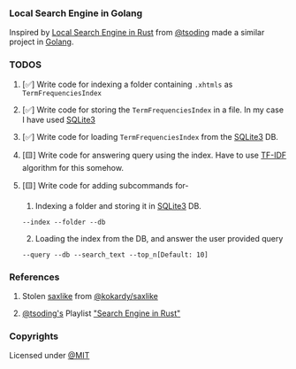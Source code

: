 ### Local Search Engine in Golang

Inspired by [Local Search Engine in Rust](https://github.com/tsoding/seroost) from [@tsoding](https://github.com/tsoding) made a similar project in [Golang](https://go.dev/).

### TODOS

1. [✅] Write code for indexing a folder containing `.xhtmls` as `TermFrequenciesIndex`

2. [✅] Write code for storing the `TermFrequenciesIndex` in a file. In my case I have used [SQLite3](https://www.sqlite.org/index.html)

3. [✅] Write code for loading `TermFrequenciesIndex` from the [SQLite3](https://www.sqlite.org/index.html) DB.

4. [🟨] Write code for answering query using the index. Have to use [TF-IDF](https://en.wikipedia.org/wiki/Tf%E2%80%93idf) algorithm for this somehow.

5. [🟨] Write code for adding subcommands for-
    1. Indexing a folder and storing it in [SQLite3](https://www.sqlite.org/index.html) DB.
    ```console
    --index --folder --db
    ```
    2. Loading the index from the DB, and answer the user provided query
    ```console
    --query --db --search_text --top_n[Default: 10]
    ```

### References

1. Stolen [saxlike](./saxlike/) from [@kokardy/saxlike](https://github.com/kokardy/saxlike/tree/master)

2. [@tsoding's](https://github.com/tsoding) Playlist ["Search Engine in Rust"](https://youtube.com/playlist?list=PLpM-Dvs8t0VZXC-91PpIp-eAt0WF5SKEv&si=M0LhV-bsL8jHrE5t)

### Copyrights

Licensed under [@MIT](./LICENSE)
